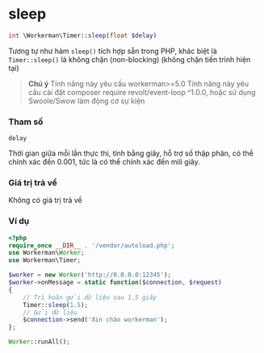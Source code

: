 # sleep
```php
int \Workerman\Timer::sleep(float $delay)
```
Tương tự như hàm `sleep()` tích hợp sẵn trong PHP, khác biệt là `Timer::sleep()` là không chặn (non-blocking) (không chặn tiến trình hiện tại)

> **Chú ý**
> Tính năng này yêu cầu workerman>=5.0
> Tính năng này yêu cầu cài đặt composer require revolt/event-loop ^1.0.0, hoặc sử dụng Swoole/Swow làm động cơ sự kiện


### Tham số
 ``` delay ```

Thời gian giữa mỗi lần thực thi, tính bằng giây, hỗ trợ số thập phân, có thể chính xác đến 0.001, tức là có thể chính xác đến mili giây.

### Giá trị trả về
Không có giá trị trả về

### Ví dụ

```php
<?php
require_once __DIR__ . '/vendor/autoload.php';
use Workerman\Worker;
use Workerman\Timer;

$worker = new Worker('http://0.0.0.0:12345');
$worker->onMessage = static function($connection, $request)
{
    // Trì hoãn gửi dữ liệu sau 1.5 giây
    Timer::sleep(1.5);
    // Gửi dữ liệu
    $connection->send('Xin chào workerman');
};

Worker::runAll();
```
